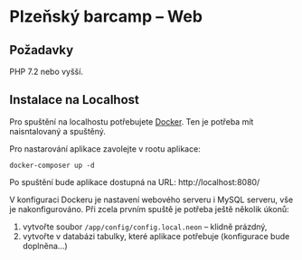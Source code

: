 Plzeňský barcamp – Web
======================

Požadavky
---------

PHP 7.2 nebo vyšší.


Instalace na Localhost
----------------------

Pro spuštění na localhostu potřebujete [Docker](https://www.docker.com/). Ten je potřeba mít naisntalovaný a spuštěný.

Pro nastarování aplikace zavolejte v rootu aplikace:
```
docker-composer up -d
```

Po spuštění bude aplikace dostupná na URL: http://localhost:8080/

V konfiguraci Dockeru je nastavení webového serveru i MySQL serveru, vše je nakonfigurováno. Při zcela prvním spuště je
potřeba ještě několik úkonů:

1. vytvořte soubor `/app/config/config.local.neon` – klidně prázdný,
2. vytvořte v databázi tabulky, které aplikace potřebuje (konfigurace bude doplněna…)


